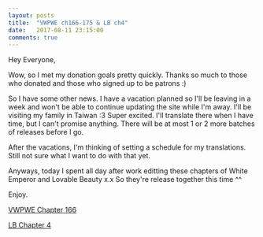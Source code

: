 ```yaml
---
layout: posts
title:  "VWPWE ch166-175 & LB ch4"
date:   2017-08-11 23:15:00
comments: true
---
```


Hey Everyone,

Wow, so I met my donation goals pretty quickly. Thanks so much to those who donated and those who signed up to be patrons :)

So I have some other news. I have a vacation planned so I'll be leaving in a week and won't be able to continue updating the site while I'm away. I'll be visiting my family in Taiwan :3 Super excited. I'll translate there when I have time, but I can't promise anything. There will be at most 1 or 2 more batches of releases before I go.

After the vacations, I'm thinking of setting a schedule for my translations. Still not sure what I want to do with that yet.

Anyways, today I spent all day after work editting these chapters of White Emperor and Lovable Beauty x.x So they're release together this time ^^

Enjoy.

[VWPWE Chapter 166][vwpwe0166]

[LB Chapter 4][lb004]

[vwpwe0166]: {{site.url}}/translations/vwpwe/0166
[lb004]: {{site.url}}/translations/lb/0004